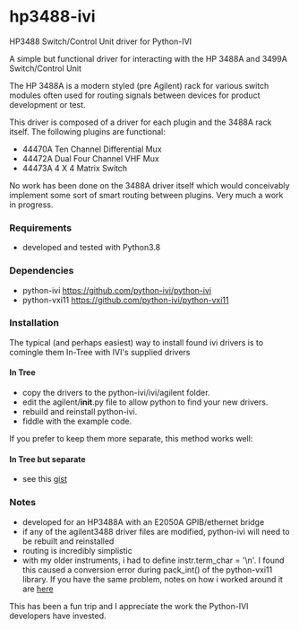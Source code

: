 # hp3488-ivi
HP3488 Switch/Control Unit driver for Python-IVI

A simple but functional driver for interacting with the HP 3488A and 3499A Switch/Control Unit

The HP 3488A is a modern styled (pre Agilent) rack for various switch modules often used for routing signals between 
devices for product development or test.

This driver is composed of a driver for each plugin and the 3488A rack itself.  The following plugins are functional:
  * 44470A Ten Channel Differential Mux
  * 44472A Dual Four Channel VHF Mux
  * 44473A 4 X 4 Matrix Switch

No work has been done on the 3488A driver itself which would conceivably implement some sort of smart routing between plugins.
Very much a work in progress.  

### Requirements
  * developed and tested with Python3.8 
  
### Dependencies
  * python-ivi https://github.com/python-ivi/python-ivi
  * python-vxi11 https://github.com/python-ivi/python-vxi11
  
### Installation

The typical (and perhaps easiest) way to install found ivi drivers is to comingle them In-Tree with IVI's supplied drivers
#### In Tree ####
  * copy the drivers to the python-ivi/ivi/agilent folder.
  * edit the agilent/__init__.py file to allow python to find your new drivers.
  * rebuild and reinstall python-ivi.
  * fiddle with the example code.

If you prefer to keep them more separate, this method works well:
#### In Tree but separate ####
  * see this [gist](https://gist.github.com/coburnw/57634c7e821dd7f32e9a68e1d14c16a4)
  
### Notes
  * developed for an HP3488A with an E2050A GPIB/ethernet bridge
  * if any of the agilent3488 driver files are modified, python-ivi will
    need to be rebuilt and reinstalled
  * routing is incredibly simplistic
  * with my older instruments, i had to define instr.term_char = '\n'.  I found
    this caused a conversion error during pack_int() of the python-vxi11
    library.  If you have the same problem, notes on how i worked around it
    are [here](https://github.com/python-ivi/python-vxi11/pull/26/commits/d6205bf8dd298a5b629304e5853595510519432c)

This has been a fun trip and I appreciate the work the Python-IVI
developers have invested.
